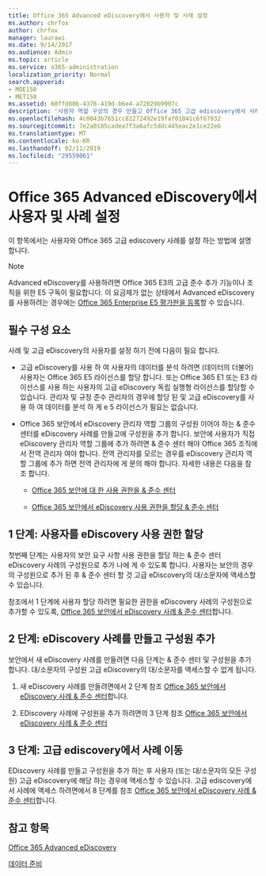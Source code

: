 ```yaml
---
title: Office 365 Advanced eDiscovery에서 사용자 및 사례 설정
ms.author: chrfox
author: chrfox
manager: laurawi
ms.date: 9/14/2017
ms.audience: Admin
ms.topic: article
ms.service: o365-administration
localization_priority: Normal
search.appverid:
- MOE150
- MET150
ms.assetid: 60ffd80b-4376-419d-b6e4-a72029b9907c
description: '사용자 역할 구성의 경우 만들고 Office 365 고급 ediscovery에서 사례에 사용자를 할당 하는 방법에 알아봅니다.  '
ms.openlocfilehash: 4c0043b7651cc82272492e19faf01041c6f67932
ms.sourcegitcommit: 7e2a0185cadea7f3a6afc5ddc445eac2e1ce22eb
ms.translationtype: MT
ms.contentlocale: ko-KR
ms.lasthandoff: 02/11/2019
ms.locfileid: "29559061"
---
```

# <a name="set-up-users-and-cases-in-office-365-advanced-ediscovery"></a>Office 365 Advanced eDiscovery에서 사용자 및 사례 설정

이 항목에서는 사용자와 Office 365 고급 ediscovery 사례를 설정 하는 방법에 설명 합니다.
  
> [!NOTE]
> Advanced eDiscovery를 사용하려면 Office 365 E3의 고급 준수 추가 기능이나 조직을 위한 E5 구독이 필요합니다. 이 요금제가 없는 상태에서 Advanced eDiscovery를 사용하려는 경우에는 [Office 365 Enterprise E5 평가판을 등록](https://go.microsoft.com/fwlink/p/?LinkID=698279)할 수 있습니다. 
  
## <a name="prerequisites"></a>필수 구성 요소

사례 및 고급 eDiscovery의 사용자를 설정 하기 전에 다음이 필요 합니다.
  
- 고급 eDiscovery를 사용 하 여 사용자의 데이터를 분석 하려면 (데이터의 더불어) 사용자는 Office 365 E5 라이선스를 할당 합니다. 또는 Office 365 E1 또는 E3 라이선스를 사용 하는 사용자의 고급 eDiscovery 독립 실행형 라이선스를 할당할 수 있습니다. 관리자 및 규정 준수 관리자의 경우에 할당 된 및 고급 eDiscovery를 사용 하 여 데이터를 분석 하 게 e 5 라이선스가 필요는 없습니다. 
    
- Office 365 보안에서 eDiscovery 관리자 역할 그룹의 구성원 이어야 하는 &amp; 준수 센터를 eDiscovery 사례를 만들고에 구성원을 추가 합니다. 보안에 사용자가 직접 eDiscovery 관리자 역할 그룹에 추가 하려면 &amp; 준수 센터 해야 Office 365 조직에서 전역 관리자 여야 합니다. 전역 관리자를 모르는 경우를 eDiscovery 관리자 역할 그룹에 추가 하면 전역 관리자에 게 문의 해야 합니다. 자세한 내용은 다음을 참조 합니다.
    
  - [Office 365 보안에 대 한 사용 권한을 &amp; 준수 센터](permissions-in-the-security-and-compliance-center.md)
    
  - [Office 365 보안에서 eDiscovery 사용 권한을 할당 &amp; 준수 센터](assign-ediscovery-permissions.md)
    
## <a name="step-1-assign-users-ediscovery-permissions"></a>1 단계: 사용자를 eDiscovery 사용 권한 할당

첫번째 단계는 사용자의 보안 요구 사항 사용 권한을 할당 하는 &amp; 준수 센터 eDiscovery 사례의 구성원으로 추가 나에 게 수 있도록 합니다. 사용자는 보안의 경우의 구성원으로 추가 된 후 &amp; 준수 센터 할 것 고급 eDiscovery의 대/소문자에 액세스할 수 있습니다.
  
참조에서 1 단계에 사용자 할당 하려면 필요한 권한을 eDiscovery 사례의 구성원으로 추가할 수 있도록, [Office 365 보안에서 eDiscovery 사례 &amp; 준수 센터](ediscovery-cases.md#step-1-assign-ediscovery-permissions-to-potential-case-members)합니다.
  
## <a name="step-2-create-an-ediscovery-case-and-add-members"></a>2 단계: eDiscovery 사례를 만들고 구성원 추가

보안에서 새 eDiscovery 사례를 만들려면 다음 단계는 &amp; 준수 센터 및 구성원을 추가 합니다. 대/소문자의 구성원 고급 eDiscovery의 대/소문자를 액세스할 수 없게 됩니다.
  
1. 새 eDiscovery 사례를 만들려면에서 2 단계 참조 [Office 365 보안에서 eDiscovery 사례 &amp; 준수 센터](ediscovery-cases.md#step-2-create-a-new-case)합니다.
    
2. EDiscovery 사례에 구성원을 추가 하려면의 3 단계 참조 [Office 365 보안에서 eDiscovery 사례 &amp; 준수 센터](ediscovery-cases.md#step-3-add-members-to-a-case)
    
## <a name="step-3-go-a-case-in-advanced-ediscovery"></a>3 단계: 고급 ediscovery에서 사례 이동

EDiscovery 사례를 만들고 구성원을 추가 하는 후 사용자 (또는 대/소문자의 모든 구성원) 고급 eDiscovery에 해당 하는 경우에 액세스할 수 있습니다. 고급 ediscovery에서 사례에 액세스 하려면에서 8 단계를 참조 [Office 365 보안에서 eDiscovery 사례 &amp; 준수 센터](ediscovery-cases.md#step-8-go-to-the-case-in-advanced-ediscovery)합니다.
  
## <a name="see-also"></a>참고 항목

[Office 365 Advanced eDiscovery](office-365-advanced-ediscovery.md)
  
[데이터 준비](prepare-data-for-advanced-ediscovery.md)
 